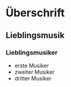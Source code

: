 # Überschrift

## Lieblingsmusik

### Lieblingsmusiker

- erste Musiker
- zweiter Musiker
- dritter Musiker

